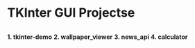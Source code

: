 # **TKInter GUI Projectse**
## 
**1. tkinter-demo**
**2. wallpaper_viewer**
**3. news_api**
**4. calculator**
